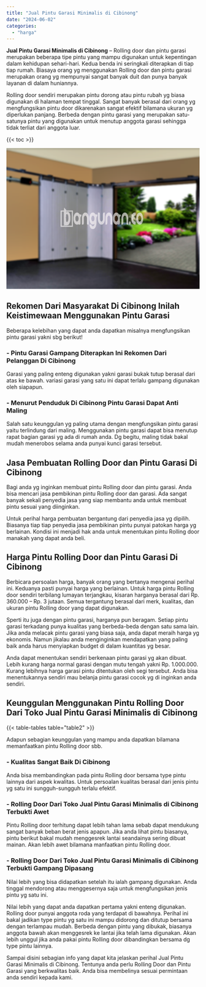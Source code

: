 ```yaml
---
title: "Jual Pintu Garasi Minimalis di Cibinong"
date: "2024-06-02"
categories: 
  - "harga"
---
```


**Jual Pintu Garasi Minimalis di Cibinong** – Rolling door dan pintu garasi merupakan beberapa tipe pintu yang mampu digunakan untuk kepentingan dalam kehidupan sehari-hari. Kedua benda ini seringkali diterapkan di tiap tiap rumah. Biasaya orang yg menggunakan Rolling door dan pintu garasi merupakan orang yg mempunyai sangat banyak duit dan punya banyak layanan di dalam huniannya.

Rolling door sendiri merupakan pintu dorong atau pintu rubah yg biasa digunakan di halaman tempat tinggal. Sangat banyak berasal dari orang yg mengfungsikan pintu door dikarenakan sangat efektif bilamana ukuran yg diperlukan panjang. Berbeda dengan pintu garasi yang merupakan satu-satunya pintu yang digunakan untuk menutup anggota garasi sehingga tidak terliat dari anggota luar.

{{< toc >}}

![Jual Pintu Garasi Minimalis di Cibinong](/images/pintu-garasi-37.png)

## Rekomen Dari Masyarakat Di Cibinong Inilah Keistimewaan Menggunakan Pintu Garasi

Beberapa kelebihan yang dapat anda dapatkan misalnya mengfungsikan pintu garasi yakni sbg berikut!

### \- Pintu Garasi Gampang Diterapkan Ini Rekomen Dari Pelanggan Di Cibinong

Garasi yang paling enteng digunakan yakni garasi bukak tutup berasal dari atas ke bawah. variasi garasi yang satu ini dapat terlalu gampang digunakan oleh siapapun.

### \- Menurut Penduduk Di Cibinong Pintu Garasi Dapat Anti Maling

Salah satu keunggulan yg paling utama dengan mengfungsikan pintu garasi yaitu terlindung dari maling. Menggunakan pintu garasi dapat bisa menutup rapat bagian garasi yg ada di rumah anda. Dg begitu, maling tidak bakal mudah menerobos selama anda punyai kunci garasi tersebut.

## Jasa Pembuatan Rolling Door dan Pintu Garasi Di Cibinong

Bagi anda yg inginkan membuat pintu Rolling door dan pintu garasi. Anda bisa mencari jasa pembikinan pintu Rolling door dan garasi. Ada sangat banyak sekali penyedia jasa yang siap membantu anda untuk membuat pintu sesuai yang diinginkan.

Untuk perihal harga pembuatan bergantung dari penyedia jasa yg dipilih. Biasanya tiap tiap penyedia jasa pembikinan pintu punyai patokan harga yg berlainan. Kondisi ini menjadi hak anda untuk menentukan pintu Rolling door manakah yang dapat anda beli.

## Harga Pintu Rolling Door dan Pintu Garasi Di Cibinong

Berbicara persoalan harga, banyak orang yang bertanya mengenai perihal ini. Keduanya pasti punyai harga yang berlainan. Untuk harga pintu Rolling door sendiri terbilang lumayan terjangkau, kisaran harganya berasal dari Rp. 360.000 – Rp. 3 jutaan. Semua tergantung berasal dari merk, kualitas, dan ukuran pintu Rolling door yang dapat digunakan.

Sperti itu juga dengan pintu garasi, harganya pun beragam. Setiap pintu garasi terkadang punya kualitas yang berbeda-beda dengan satu sama lain. Jika anda melacak pintu garasi yang biasa saja, anda dapat meraih harga yg ekonomis. Namun jikalau anda menginginkan mendapatkan yang paling baik anda harus menyiapkan budget di dalam kuantitas yg besar.

Anda dapat menentukan sendiri berkenaan pintu garasi yg akan dibuat. Lebih kurang harga normal garasi dengan mutu tengah yakni Rp. 1.000.000. Kurang lebihnya harga garasi pintu ditentukan oleh segi tersebut. Anda bisa menentukannya sendiri mau belanja pintu garasi cocok yg di inginkan anda sendiri.

## Keunggulan Menggunakan Pintu Rolling Door Dari Toko Jual Pintu Garasi Minimalis di Cibinong

{{< table-tables table="table2" >}}

Adapun sebagian keunggulan yang mampu anda dapatkan bilamana memanfaatkan pintu Rolling door sbb.

### \- Kualitas Sangat Baik Di Cibinong

Anda bisa membandingkan pada pintu Rolling door bersama type pintu lainnya dari aspek kwalitas. Untuk persoalan kualitas berasal dari jenis pintu yg satu ini sungguh-sungguh terlalu efektif.

### \- Rolling Door Dari Toko Jual Pintu Garasi Minimalis di Cibinong Terbukti Awet

Pintu Rolling door terhitung dapat lebih tahan lama sebab dapat mendukung sangat banyak beban berat jenis apapun. Jika anda lihat pintu biasanya, pintu berikut bakal mudah menggesrek lantai seandainya sering dibuat mainan. Akan lebih awet bilamana manfaatkan pintu Rolling door.

### \- Rolling Door Dari Toko Jual Pintu Garasi Minimalis di Cibinong Terbukti Gampang Dipasang

Nilai lebih yang bisa didapatkan setelah itu ialah gampang digunakan. Anda tinggal mendorong atau menggesernya saja untuk mengfungsikan jenis pintu yg satu ini.

Nilai lebih yang dapat anda dapatkan pertama yakni enteng digunakan. Rolling door punyai anggota roda yang terdapat di bawahnya. Perihal ini bakal jadikan type pintu yg satu ini mampu didorong dan ditutup bersama dengan terlampau mudah. Berbeda dengan pintu yang dibukak, biasanya anggota bawah akan menggesrek ke lantai jika telah lama digunakan. Akan lebih unggul jika anda pakai pintu Rolling door dibandingkan bersama dg type pintu lainnya.

Sampai disini sebagian info yang dapat kita jelaskan perihal Jual Pintu Garasi Minimalis di Cibinong. Tentunya anda perlu Rolling Door dan Pintu Garasi yang berkwalitas baik. Anda bisa membelinya sesuai permintaan anda sendiri kepada kami.
